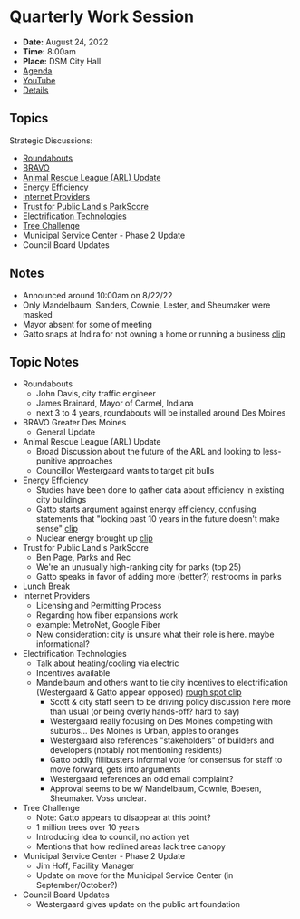 # Quarterly Work Session

- **Date:** August 24, 2022
- **Time:** 8:00am
- **Place:** DSM City Hall
- [Agenda](https://councildocs.dsm.city/agendas/2022/20220824QuarterlyWorkSession.pdf?pdf=Agenda&t=1661200427063)
- [YouTube](https://youtu.be/20xKMJ2xwnM)
- [Details](https://www.dsm.city/citycouncil_detail_T60_R2065.php)

## Topics

Strategic Discussions:

- [Roundabouts](https://www.dsm.city/document_center/City%20Clerk/Work%20Sessions/2022/Roundabouts.pdf)
- [BRAVO](https://www.dsm.city/document_center/City%20Clerk/Work%20Sessions/2022/BRAVO.pdf)
- [Animal Rescue League (ARL) Update](https://www.dsm.city/document_center/City%20Clerk/Work%20Sessions/2022/Animal%20Rescue%20League.pdf)
- [Energy Efficiency](https://www.dsm.city/document_center/City%20Clerk/Work%20Sessions/2022/Energy%20Efficiency.pdf)
- [Internet Providers](https://www.dsm.city/document_center/City%20Clerk/Work%20Sessions/2022/Internet%20Providers.pdf)
- [Trust for Public Land's ParkScore](https://www.dsm.city/document_center/City%20Clerk/Work%20Sessions/2022/Trust%20for%20Public%20Lands%20ParkScore.pdf)
- [Electrification Technologies](https://www.dsm.city/document_center/City%20Clerk/Work%20Sessions/2022/Electrification%20Technologies.pdf)
- [Tree Challenge](https://www.dsm.city/document_center/City%20Clerk/Work%20Sessions/2022/Tree%20Challenge.pdf)
- Municipal Service Center - Phase 2 Update
- Council Board Updates

## Notes

- Announced around 10:00am on 8/22/22
- Only Mandelbaum, Sanders, Cownie, Lester, and Sheumaker were masked
- Mayor absent for some of meeting
- Gatto snaps at Indira for not owning a home or running a business [clip](https://twitter.com/jaylencavil/status/1562534088795631616?s=20&t=RNNbY1lIscZdVEo8ofdBqg)

## Topic Notes

- Roundabouts
    - John Davis, city traffic engineer
    - James Brainard, Mayor of Carmel, Indiana
    - next 3 to 4 years, roundabouts will be installed around Des Moines
- BRAVO Greater Des Moines
    - General Update
- Animal Rescue League (ARL) Update
    - Broad Discussion about the future of the ARL and looking to less-punitive approaches
    - Councillor Westergaard wants to target pit bulls
- Energy Efficiency
    - Studies have been done to gather data about efficiency in existing city buildings
    - Gatto starts argument against energy efficiency, confusing statements that "looking past 10 years in the future doesn't make sense" [clip](https://youtu.be/20xKMJ2xwnM?t=9900)
    - Nuclear energy brought up [clip](https://youtu.be/20xKMJ2xwnM?t=11727)
- Trust for Public Land's ParkScore
    - Ben Page, Parks and Rec
    - We're an unusually high-ranking city for parks (top 25)
    - Gatto speaks in favor of adding more (better?) restrooms in parks
- Lunch Break
- Internet Providers
    - Licensing and Permitting Process
    - Regarding how fiber expansions work
    - example: MetroNet, Google Fiber
    - New consideration: city is unsure what their role is here. maybe informational?
- Electrification Technologies
    - Talk about heating/cooling via electric
    - Incentives available
    - Mandelbaum and others want to tie city incentives to electrification (Westergaard & Gatto appear opposed) [rough spot clip](https://youtu.be/20xKMJ2xwnM?t=23434)
        - Scott & city staff seem to be driving policy discussion here more than usual (or being overly hands-off? hard to say)
        - Westergaard really focusing on Des Moines competing with suburbs... Des Moines is Urban, apples to oranges
        - Westergaard also references "stakeholders" of builders and developers (notably not mentioning residents)
        - Gatto oddly fillibusters informal vote for consensus for staff to move forward, gets into arguments
        - Westergaard references an odd email complaint?
        - Approval seems to be w/ Mandelbaum, Cownie, Boesen, Sheumaker. Voss unclear.
- Tree Challenge
    - Note: Gatto appears to disappear at this point?
    - 1 million trees over 10 years
    - Introducing idea to council, no action yet
    - Mentions that how redlined areas lack tree canopy
- Municipal Service Center - Phase 2 Update
    - Jim Hoff, Facility Manager
    - Update on move for the Municipal Service Center (in September/October?)
- Council Board Updates
    - Westergaard gives update on the public art foundation
